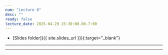 ```yaml
---
num: "Lecture 8"
desc: ""
ready: false
lecture_date: 2025-04-29 15:30:00.00-7:00
---
```


* [Slides folder]({{ site.slides_url }}){:target="_blank"}

---

---
